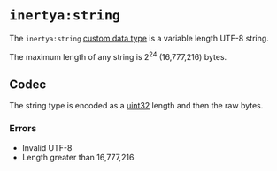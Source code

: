 # `inertya:string`

The `inertya:string` [custom data type] is a variable length UTF-8 string.

The maximum length of any string is 2<sup>24</sup> (16,777,216) bytes.

[custom data type]: ../../features/custom-data.md


## Codec

The string type is encoded as a [uint32] length and then the raw bytes.

[uint32]: uints.md

### Errors

- Invalid UTF-8
- Length greater than 16,777,216
